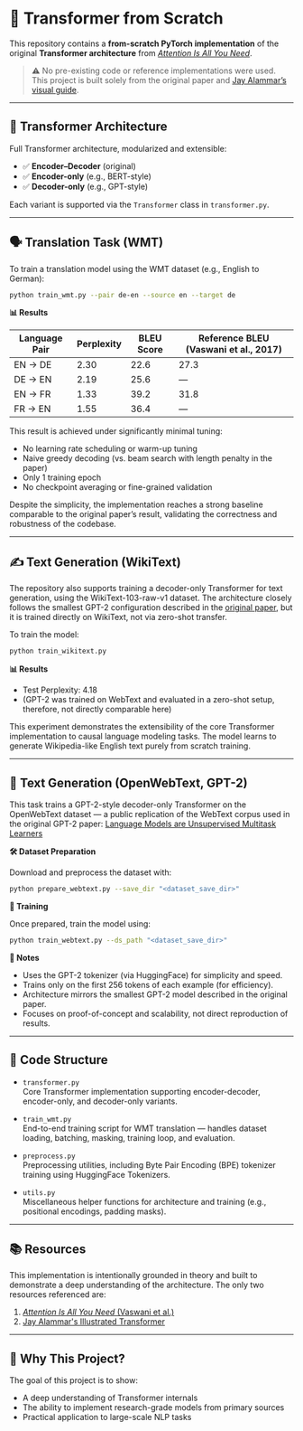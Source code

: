 # 🧠 Transformer from Scratch

This repository contains a **from-scratch PyTorch implementation** of the original **Transformer architecture** from [_Attention Is All You Need_](https://arxiv.org/abs/1706.03762).

> ⚠️ No pre-existing code or reference implementations were used. This project is built solely from the original paper and [Jay Alammar’s visual guide](https://jalammar.github.io/illustrated-transformer/).

---

## 🧱 Transformer Architecture

Full Transformer architecture, modularized and extensible:
- ✅ **Encoder–Decoder** (original)
- ✅ **Encoder-only** (e.g., BERT-style)
- ✅ **Decoder-only** (e.g., GPT-style)

Each variant is supported via the `Transformer` class in `transformer.py`.

---

## 🗣️ Translation Task (WMT)

To train a translation model using the WMT dataset (e.g., English to German):

```bash
python train_wmt.py --pair de-en --source en --target de
```

**📊 Results**

| Language Pair | Perplexity   | BLEU Score   | Reference BLEU (Vaswani et al., 2017)  |
|---------------|--------------|--------------|----------------------------------------|
| EN → DE       | 2.30         | 22.6         | 27.3                                   |
| DE → EN       | 2.19         | 25.6         | —                                      |
| EN → FR       | 1.33         | 39.2         | 31.8                                   |
| FR → EN       | 1.55         | 36.4         | —                                      |

This result is achieved under significantly minimal tuning:
- No learning rate scheduling or warm-up tuning
- Naive greedy decoding (vs. beam search with length penalty in the paper)
- Only 1 training epoch
- No checkpoint averaging or fine-grained validation

Despite the simplicity, the implementation reaches a strong baseline comparable to the original paper’s result, validating the correctness and robustness of the codebase.

---

## ✍️ Text Generation (WikiText)

The repository also supports training a decoder-only Transformer for text generation, using the WikiText-103-raw-v1 dataset. The architecture closely follows the smallest GPT-2 configuration described in the [original paper](https://cdn.openai.com/better-language-models/language_models_are_unsupervised_multitask_learners.pdf), but it is trained directly on WikiText, not via zero-shot transfer.

To train the model:
```bash
python train_wikitext.py
```

**📊 Results**
- Test Perplexity: 4.18
- (GPT-2 was trained on WebText and evaluated in a zero-shot setup, therefore, not directly comparable here)

This experiment demonstrates the extensibility of the core Transformer implementation to causal language modeling tasks. The model learns to generate Wikipedia-like English text purely from scratch training.

---

## 🧾 Text Generation (OpenWebText, GPT-2)

This task trains a GPT-2-style decoder-only Transformer on the OpenWebText dataset — a public replication of the WebText corpus used in the original GPT-2 paper:
[Language Models are Unsupervised Multitask Learners](https://cdn.openai.com/better-language-models/language_models_are_unsupervised_multitask_learners.pdf)

**🛠 Dataset Preparation**

Download and preprocess the dataset with:

```bash
python prepare_webtext.py --save_dir "<dataset_save_dir>"
```

**🚀 Training**

Once prepared, train the model using:

```bash
python train_webtext.py --ds_path "<dataset_save_dir>"
```

**🔧 Notes**
- Uses the GPT-2 tokenizer (via HuggingFace) for simplicity and speed.
- Trains only on the first 256 tokens of each example (for efficiency).
- Architecture mirrors the smallest GPT-2 model described in the original paper.
- Focuses on proof-of-concept and scalability, not direct reproduction of results.

---

## 📂 Code Structure

- `transformer.py`  
  Core Transformer implementation supporting encoder-decoder, encoder-only, and decoder-only variants.

- `train_wmt.py`  
  End-to-end training script for WMT translation — handles dataset loading, batching, masking, training loop, and evaluation.

- `preprocess.py`  
  Preprocessing utilities, including Byte Pair Encoding (BPE) tokenizer training using HuggingFace Tokenizers.

- `utils.py`  
  Miscellaneous helper functions for architecture and training (e.g., positional encodings, padding masks).

---

## 📚 Resources

This implementation is intentionally grounded in theory and built to demonstrate a deep understanding of the architecture. The only two resources referenced are:

1. [_Attention Is All You Need_ (Vaswani et al.)](https://arxiv.org/abs/1706.03762)
2. [Jay Alammar's Illustrated Transformer](https://jalammar.github.io/illustrated-transformer/)

---

## 🎯 Why This Project?

The goal of this project is to show:
- A deep understanding of Transformer internals
- The ability to implement research-grade models from primary sources
- Practical application to large-scale NLP tasks

